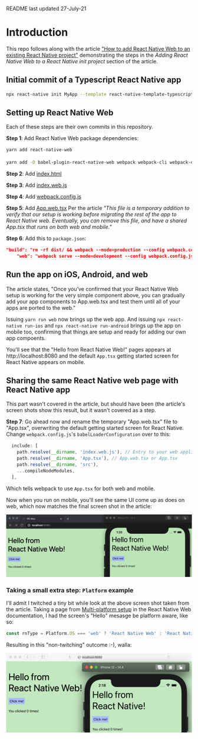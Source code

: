 README last updated 27-July-21

# Introduction

This repo follows along with the article ["How to add React Native Web to an existing React Native project"](https://arry.medium.com/how-to-add-react-native-web-to-an-existing-react-native-project-eb98c952c12f) demonstrating the steps in the _Adding React Native Web to a React Native init project_ section of the article.

## Initial commit of a Typescript React Native app

```sh
npx react-native init MyApp --template react-native-template-typescript
```

## Setting up React Native Web

Each of these steps are their own commits in this repository.

**Step 1**: Add React Native Web package dependencies:

```sh
yarn add react-native-web

yarn add -D babel-plugin-react-native-web webpack webpack-cli webpack-dev-server html-webpack-plugin react-dom babel-loader url-loader @svgr/webpack
```

**Step 2**: Add [index.html](https://gist.github.com/arrygoo/81d95ecc55313a7d0668f6711cfc7ff9#file-index-html)

**Step 3**: Add [index.web.js](https://gist.github.com/arrygoo/81d95ecc55313a7d0668f6711cfc7ff9#file-index-web-js)

**Step 4**: Add [webpack.config.js](https://gist.github.com/arrygoo/81d95ecc55313a7d0668f6711cfc7ff9#file-webpack-config-js)

**Step 5**: Add [App.web.tsx]()
Per the article *"This file is a temporary addition to verify that our setup is working before migrating the rest of the app to React Native web. Eventually, you can remove this file, and have a shared App.tsx that runs on both web and mobile."*

**Step 6**: Add this to `package.json`:

```json
"build": "rm -rf dist/ && webpack --mode=production --config webpack.config.js",
    "web": "webpack serve --mode=development --config webpack.config.js"
```

## Run the app on iOS, Android, and web

The article states, "Once you’ve confirmed that your React Native Web setup is working for the very simple component above, you can gradually add your app components to App.web.tsx and test them until all of your apps are ported to the web."

Issuing `yarn run web` now brings up the web app. And issuing `npx react-native run-ios` and `npx react-native run-android` brings up the app on mobile too, confirming that things are setup and ready for adding our own app compoents.

You'll see that the "Hello from React Native Web!" pages appears at http://localhost:8080 and the default `App.tsx` getting started screen for React Native appears on mobile.

## Sharing the same React Native web page with React Native app

This part wasn't covered in the article, but should have been (the article's screen shots show this result, but it wasn't covered as a step.

**Step 7**: Go ahead now and rename the temporary "App.web.tsx" file to "App.tsx", overwriting the default getting started screen for React Native. Change `webpack.config.js`'s `babelLoaderConfiguration` over to this:

```js
  include: [
    path.resolve(__dirname, 'index.web.js'), // Entry to your web application
    path.resolve(__dirname, 'App.tsx'), // App.web.tsx or App.tsx
    path.resolve(__dirname, 'src'),
    ...compileNodeModules,
  ],
```

Which tells webpack to use `App.tsx` for both web and mobile.

Now when you run on mobile, you'll see the same UI come up as does on web, which now matches the final screen shot in the article:

![](screenshot.png)

### Taking a small extra step: `Platform` example

I'll admit I twitched a tiny bit while look at the above screen shot taken from the article. Taking a page from [Multi-platform setup](https://necolas.github.io/react-native-web/docs/multi-platform/) in the React Native Web documentation, I had the screen's "Hello" mesasge be platform aware, like so:

```ts
const rnType = Platform.OS === 'web' ? 'React Native Web' : 'React Native';
```

Resulting in this "non-twitching" outcome :-), walla:

![](screenshot2.png)
